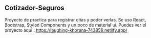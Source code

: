 ## Cotizador-Seguros
Proyecto de practica para registrar citas y poder verlas. Se uso React, Bootstrap, Styled Components y un poco de material ui. Puedes ver el proyecto aqui : https://laughing-khorana-743859.netlify.app/


